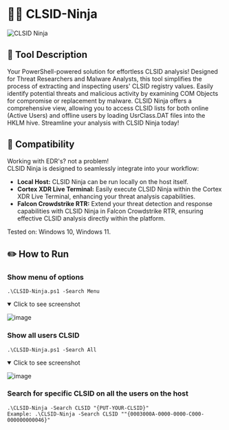 # 🥷🏻 CLSID-Ninja

![CLSID Ninja](https://github.com/YosfanEilay/CLSID-Ninja/assets/132997318/120b5ee7-9ad6-48f6-929a-0a4e940f705b)

## 📜 Tool Description
Your PowerShell-powered solution for effortless CLSID analysis! Designed for Threat Researchers and Malware Analysts,
this tool simplifies the process of extracting and inspecting users' CLSID registry values. Easily identify potential
threats and malicious activity by examining COM Objects for compromise or replacement by malware. CLSID Ninja offers
a comprehensive view, allowing you to access CLSID lists for both online (Active Users) and offline users by loading
UsrClass.DAT files into the HKLM hive. Streamline your analysis with CLSID Ninja today!

## 📐 Compatibility
Working with EDR's? not a problem! <br />
CLSID Ninja is designed to seamlessly integrate into your workflow: <br />
+ **Local Host:** CLSID Ninja can be run locally on the host itself.
+ **Cortex XDR Live Terminal:** Easily execute CLSID Ninja within the Cortex XDR Live Terminal, enhancing your threat analysis capabilities.
+ **Falcon Crowdstrike RTR:** Extend your threat detection and response capabilities with CLSID Ninja in Falcon Crowdstrike RTR,
  ensuring effective CLSID analysis directly within the platform. <br />

Tested on: Windows 10, Windows 11.

## ✏️ How to Run
### Show menu of options
```
.\CLSID-Ninja.ps1 -Search Menu
```
<details open>
  <summary>Click to see screenshot</summary>

![image](https://github.com/YosfanEilay/CLSID-Ninja/assets/132997318/cd74d059-0ffb-459e-ab66-c6efc481e314)

</details>


### Show all users CLSID
```
.\CLSID-Ninja.ps1 -Search All
```
<details open>
  <summary>Click to see screenshot</summary>
  
![image](https://github.com/YosfanEilay/CLSID-Ninja/assets/132997318/8f58c499-2230-4a01-80da-29cce37c5357)

</details>

### Search for specific CLSID on all the users on the host
```
.\CLSID-Ninja -Search CLSID "{PUT-YOUR-CLSID}"
Example: .\CLSID-Ninja -Search CLSID ""{0003000A-0000-0000-C000-000000000046}"
```
